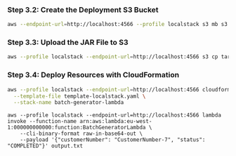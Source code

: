 ### Step 3.2: Create the Deployment S3 Bucket

```bash
aws --endpoint-url=http://localhost:4566 --profile localstack s3 mb s3://artifact-storage-bucket
```

### Step 3.3: Upload the JAR File to S3

```bash
aws --profile localstack --endpoint-url=http://localhost:4566 s3 cp target/batch-generator-lambda-1.0-SNAPSHOT.jar s3://artifact-storage-bucket/batch-generator-lambda-1.0-SNAPSHOT.jar 
```

### Step 3.4: Deploy Resources with CloudFormation

```bash
aws --profile localstack --endpoint-url=http://localhost:4566 cloudformation deploy \
  --template-file template-localstack.yaml \
  --stack-name batch-generator-lambda
```


```shell
aws --profile localstack --endpoint-url=http://localhost:4566 lambda invoke --function-name arn:aws:lambda:eu-west-1:000000000000:function:BatchGeneratorLambda \
    --cli-binary-format raw-in-base64-out \
    --payload '{"customerNumber": "CustomerNumber-7", "status": "COMPLETED"}' output.txt
```
